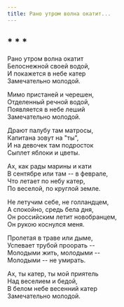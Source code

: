 ```yaml
---
title: Рано утром волна окатит...
---
```

## * * *

Рано утром волна окатит\
Белоснежной своей водой,\
И покажется в небе катер\
Замечательно молодой.

Мимо пристаней и черешен,\
Отделенный речной водой,\
Появляется в небе леший\
Замечательно молодой.

Драют палубу там матросы,\
Капитана зовут на "ты",\
И на девочек там подросток\
Сыплет яблоки и цветы.

Ах, как рады марины и кати\
В сентябре или там -- в феврале,\
Что летает по небу катер,\
По веселой, по круглой земле.

Не летучим себе, не голландцем,\
А спокойно, средь бела дня,\
Он российским летит новобранцем,\
Он рукою коснулся меня.

Пролетая в траве или дыме,\
Успевает трубой проорать --\
Молодыми жить, молодыми --\
Молодыми -- не умирать.

Ах, ты катер, ты мой приятель\
Над веселием и бедой,\
В белом небе весенний катер\
Замечательно молодой.